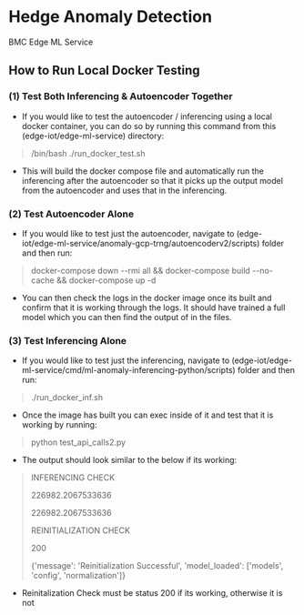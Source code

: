 # Hedge Anomaly Detection
BMC Edge ML Service

## How to Run Local Docker Testing 

<h3> (1) Test Both Inferencing & Autoencoder Together </h3>

- If you would like to test the autoencoder / inferencing using a local docker container, you can do so by running this command from this (edge-iot/edge-ml-service) directory: 

> /bin/bash ./run_docker_test.sh
 
- This will build the docker compose file and automatically run the inferencing after the autoencoder so that it picks up the output model from the autoencoder and uses that in the inferencing.

<h3> (2) Test Autoencoder Alone </h3>

- If you would like to test just the autoencoder, navigate to (edge-iot/edge-ml-service/anomaly-gcp-trng/autoencoderv2/scripts) folder and then run: 

> docker-compose down --rmi all && docker-compose build --no-cache && docker-compose up -d

- You can then check the logs in the docker image once its built and confirm that it is working through the logs. It should have trained a full model which you can then find the output of in the files. 

<h3> (3) Test Inferencing Alone </h3>

- If you would like to test just the inferencing, navigate to (edge-iot/edge-ml-service/cmd/ml-anomaly-inferencing-python/scripts) folder and then run: 

> ./run_docker_inf.sh

- Once the image has built you can exec inside of it and test that it is working by running:

> python test_api_calls2.py

- The output should look similar to the below if its working:

> INFERENCING CHECK
> 
> 226982.2067533636
> 
> 226982.2067533636
> 
> REINITIALIZATION CHECK
> 
> 200
> 
> {'message': 'Reinitialization Successful', 'model_loaded': ['models', 'config', 'normalization']}

- Reinitalization Check must be status 200 if its working, otherwise it is not
